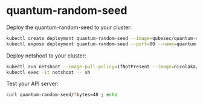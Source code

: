 # quantum-random-seed

Deploy the quantum-random-seed to your cluster:
```bash
kubectl create deployment quantum-random-seed --image=qubesec/quantum-random-seed:0.1.0
kubectl expose deployment quantum-random-seed --port=80 --name=quantum-random-seed
```

Deploy netshoot to your cluster:
```bash
kubectl run netshoot --image-pull-policy=IfNotPresent --image=nicolaka/netshoot -- sleep infinity
kubectl exec -it netshoot -- sh
```

Test your API server:
```bash
curl quantum-random-seed/?bytes=48 ; echo
```
